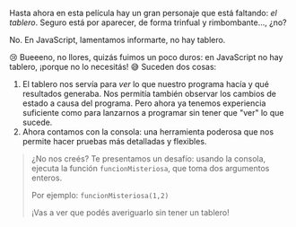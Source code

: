Hasta ahora en esta película hay un gran personaje que está faltando: _el tablero_. Seguro está por aparecer, de forma trinfual y rimbombante..., ¿no?


No. En JavaScript, lamentamos informarte, no hay tablero.


:cry: Bueeeno, no llores, quizás fuimos un poco duros: en JavaScript no hay tablero, ¡porque no lo necesitás! :sweat_smile: Suceden dos cosas:

1. El tablero nos servía para _ver_ lo que nuestro programa hacía y qué resultados generaba. Nos permitía también observar los cambios de estado a causa del programa. Pero ahora ya tenemos experiencia suficiente como para lanzarnos a programar sin tener que "ver" lo que sucede.
1. Ahora contamos con la consola: una herramienta poderosa que nos permite hacer pruebas más detalladas y flexibles.

> ¿No nos creés? Te presentamos un desafío: usando la consola, ejecuta la función `funcionMisteriosa`, que toma dos argumentos enteros.
>
> Por ejemplo: `funcionMisteriosa(1,2)`
>
> ¡Vas a ver que podés averiguarlo sin tener un tablero!